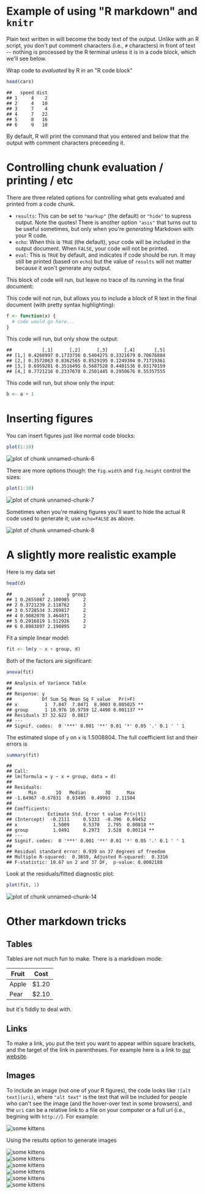 # Example of using "R markdown" and `knitr`

Plain text written in will become the body text of the output.  Unlike with an R script, you don't put comment characters (i.e., `#` characters) in front of text -- nothing is processed by the R terminal unless it is in a code block, which we'll see below.

Wrap code to *evaluated* by R in an "R code block"


```r
head(cars)
```

```
##   speed dist
## 1     4    2
## 2     4   10
## 3     7    4
## 4     7   22
## 5     8   16
## 6     9   10
```

By default, R will print the command that you entered and below that the output with comment characters preceeding it.

# Controlling chunk evaluation / printing / etc

There are three related options for controlling what gets evaluated and printed from a code chunk.

* `results`: This can be set to `"markup"` (the default) or `"hide"` to supress output.  Note the quotes!  There is another option `"asis"` that turns out to be useful sometimes, but only when you're _generating_ Markdown with your R code.
* `echo`: When this is `TRUE` (the default), your code will be included in the output document.  When `FALSE`, your code will not be printed.
* `eval`: This is `TRUE` by default, and indicates if code should be run.  It may still be printed (based on `echo`) but the value of `results` will not matter because it won't generate any output.

This block of code will run, but leave no trace of its running in the final document:


This code will not run, but allows you to include a block of R text in the final document (with pretty syntax highlighting):

```r
f <- function(x) {
  # code would go here...
}
```

This code will run, but only show the output:

```
##           [,1]      [,2]      [,3]      [,4]       [,5]
## [1,] 0.4268997 0.1733756 0.5404275 0.3321679 0.70676884
## [2,] 0.3572063 0.8362565 0.8529195 0.1249304 0.71719361
## [3,] 0.6959281 0.3516495 0.5687528 0.4401536 0.03170159
## [4,] 0.7721216 0.2337678 0.2501445 0.2950676 0.55357555
```

This code will run, but show only the input:

```r
b <- a + 1
```

# Inserting figures

You can insert figures just like normal code blocks:

```r
plot(1:10)
```

![plot of chunk unnamed-chunk-6](figure/unnamed-chunk-6-1.png)

There are more options though: the `fig.width` and `fig.height` control the sizes:


```r
plot(1:10)
```

![plot of chunk unnamed-chunk-7](figure/unnamed-chunk-7-1.png)

Sometimes when you're making figures you'll want to hide the actual R code used to generate it; use `echo=FALSE` as above.

![plot of chunk unnamed-chunk-8](figure/unnamed-chunk-8-1.png)

# A slightly more realistic example



Here is my data set

```r
head(d)
```

```
##           x        y group
## 1 0.2655087 2.100985     2
## 2 0.3721239 2.118762     2
## 3 0.5728534 3.269817     2
## 4 0.9082078 3.464871     2
## 5 0.2016819 1.512926     2
## 6 0.8983897 2.190895     2
```

Fit a simple linear model:


```r
fit <- lm(y ~ x + group, d)
```

Both of the factors are significant:

```r
anova(fit)
```

```
## Analysis of Variance Table
## 
## Response: y
##           Df Sum Sq Mean Sq F value   Pr(>F)   
## x          1  7.847  7.8471  8.9003 0.005025 **
## group      1 10.976 10.9759 12.4490 0.001137 **
## Residuals 37 32.622  0.8817                    
## ---
## Signif. codes:  0 '***' 0.001 '**' 0.01 '*' 0.05 '.' 0.1 ' ' 1
```

The estimated slope of `y` on `x` is 1.5008804.  The full coefficient list and their errors is


```r
summary(fit)
```

```
## 
## Call:
## lm(formula = y ~ x + group, data = d)
## 
## Residuals:
##      Min       1Q   Median       3Q      Max 
## -1.64967 -0.67831  0.03495  0.49993  2.11504 
## 
## Coefficients:
##             Estimate Std. Error t value Pr(>|t|)   
## (Intercept)  -0.2111     0.5333  -0.396  0.69452   
## x             1.5009     0.5370   2.795  0.00818 **
## group         1.0491     0.2973   3.528  0.00114 **
## ---
## Signif. codes:  0 '***' 0.001 '**' 0.01 '*' 0.05 '.' 0.1 ' ' 1
## 
## Residual standard error: 0.939 on 37 degrees of freedom
## Multiple R-squared:  0.3659,	Adjusted R-squared:  0.3316 
## F-statistic: 10.67 on 2 and 37 DF,  p-value: 0.0002188
```


Look at the residuals/fitted diagnostic plot:


```r
plot(fit, 1)
```

![plot of chunk unnamed-chunk-14](figure/unnamed-chunk-14-1.png)



# Other markdown tricks

## Tables

Tables are not much fun to make.  There is a markdown mode:

Fruit | Cost
------|-----
Apple | $1.20
Pear  | $2.10

but it's fiddly to deal with.

## Links

To make a link, you put the text you want to appear within square brackets, and the target of the link in parentheses.  For example here is a link to [our website](http://nicercode.github.io).

## Images

To include an image (not one of your R figures), the code looks like `![alt text](uri)`, where `"alt text"` is the text that will be included for people who can't see the image (and the hover-over text in some browsers), and the `uri` can be a relative link to a file on your computer or a full url (i.e., begining with `http://`).  For example:

![some kittens](http://placekitten.com/g/600/200)

Using the results option to generate images

![some kittens](http://placekitten.com/g/100/100)  
![some kittens](http://placekitten.com/g/200/100)  
![some kittens](http://placekitten.com/g/300/100)  
![some kittens](http://placekitten.com/g/400/100)  
![some kittens](http://placekitten.com/g/500/100)  
![some kittens](http://placekitten.com/g/600/100)  
